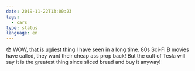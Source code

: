 ```yaml
---
date: 2019-11-22T13:00:23
tags:
  - cars
type: status
language: en
---
```

😳 WOW, [that is ugliest thing](https://www.tesla.com/cybertruck) I have seen in a long time. 80s Sci-Fi B movies have called, they want their cheap ass prop back! But the cult of Tesla will say it is the greatest thing since sliced bread and buy it anyway!
